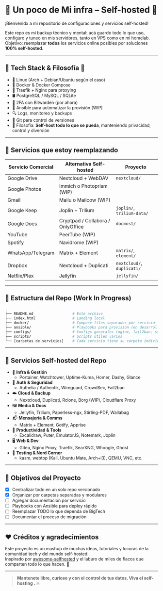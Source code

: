 # 🧠 Un poco de Mi infra – Self-hosted 🚀

¡Bienvenidx a mi repositorio de configuraciones y servicios self-hosted!

Este repo es mi backup técnico y mental: acá guardo todo lo que uso, configuro y tuneo en mis servidores, tanto en VPS como en mi homelab.  
Objetivo: reemplazar **todos** los servicios online posibles por soluciones **100% self-hosted**.

---

## 🧰 Tech Stack & Filosofía 🧠

- 🐧 Linux (Arch + Debian/Ubuntu según el caso)
- 🐳 Docker & Docker Compose
- 🧵 Traefik + Nginx para proxying
- 🛢 PostgreSQL / MySQL / SQLite
- 🔐 2FA con Bitwarden (por ahora)
- 🧠 Ansible para automatizar la provisión (WIP)
- 🔍 Logs, monitoreo y backups
- 📁 Git para control de versiones
- 📜 Filosofía: **Self-host todo lo que se pueda**, manteniendo privacidad, control y diversión

---

## 🔁 Servicios que estoy reemplazando

| Servicio Comercial | Alternativa Self-hosted    | Proyecto             |
|--------------------|-----------------------------|----------------------|
| Google Drive       | Nextcloud + WebDAV          | `nextcloud/`         |
| Google Photos      | Immich o Photoprism (WIP)   |                      |
| Gmail              | Mailu o Mailcow (WIP)       |                      |
| Google Keep        | Joplin + Trilium            | `joplin/`, `trilium-data/` |
| Google Docs        | Cryptpad / Collabora / OnlyOffice | `docmost/`         |
| YouTube            | PeerTube (WIP)              |                      |
| Spotify            | Navidrome (WIP)             |                      |
| WhatsApp/Telegram  | Matrix + Element            | `matrix/`, `element/`|
| Dropbox            | Nextcloud + Duplicati       | `nextcloud/`, `duplicati/` |
| Netflix/Plex       | Jellyfin                    | `jellyfin/`          |

---

## 📁 Estructura del Repo (Work In Progress)

```bash
.
├── README.md                  # Este archivo
├── index.html                 # Landing local
├── docker/                    # Compose files separados por servicio
├── ansible/                   # Playbooks para provisión (en desarrollo)
├── configs/                   # Configs generales (nginx, fail2ban, ssh, etc.)
├── scripts/                   # Scripts útiles varios
└── [carpetas de servicios]    # Cada servicio tiene su carpeta individual
```

---

## 🧩 Servicios Self-hosted del Repo

- 🔧 **Infra & Gestión**
  - Portainer, Watchtower, Uptime-Kuma, Homer, Dashy, Glance
- 🔐 **Auth & Seguridad**
  - Authelia / Authentik, Wireguard, CrowdSec, Fail2ban
- ☁️ **Cloud & Backup**
  - Nextcloud, Duplicati, Rclone, Borg (WIP), Cloudflare Proxy
- 🖼 **Media & Docs**
  - Jellyfin, Trilium, Paperless-ngx, Stirling-PDF, Wallabag
- 📬 **Mensajería & Comms**
  - Matrix + Element, Gotify, Apprise
- 🧠 **Productividad & Tools**
  - Excalidraw, Puter, EmulatorJS, Notemark, Joplin
- 🖥 **Web & Dev**
  - Gitea, Nginx Proxy, Traefik, SearXNG, Whoogle, Ghost
- 🧪 **Testing & Nerd Corner**
  - kasm, webtop (Kali, Ubuntu Mate, Arch+i3), QEMU, VNC, etc.

---

## 📌 Objetivos del Proyecto

- [x] Centralizar todo en un solo repo versionado
- [x] Organizar por carpetas separadas y modulares
- [ ] Agregar documentación por servicio
- [ ] Playbooks con Ansible para deploy rápido
- [ ] Reemplazar TODO lo que dependa de BigTech
- [ ] Documentar el proceso de migración

---

## ❤️ Créditos y agradecimientos

Este proyecto es un mashup de muchas ideas, tutoriales y locuras de la comunidad tech y del mundo self-hosted.  
Inspirado por [awesome-selfhosted](https://github.com/awesome-selfhosted/awesome-selfhosted) y el laburo de miles de flacos que comparten todo lo que hacen. 🙌

---

> **Mantenete libre, curioso y con el control de tus datos. Viva el self-hosting .** 🔥

```
